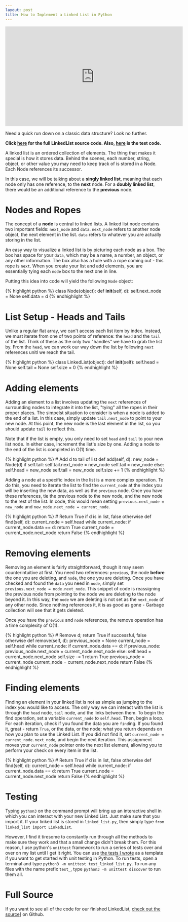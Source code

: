 ```yaml
---
layout: post
title: How to Implement a Linked List in Python
---
```


<iframe width="560" height="315" src="https://www.youtube.com/embed/KZVU2X4Dw8w" frameborder="0" allowfullscreen></iframe>

Need a quick run down on a classic data structure? Look no further.

**Click [here][list-src] for the full LinkedList source code. Also, [here][list-test] is the test code.**

A linked list is an ordered collection of elements. The thing that makes it special is how it stores data. Behind the scenes, each number, string, object, or other value you may need to keep track of is stored in a Node. Each Node references its successor.

In this case, we will be talking about a **singly linked list**, meaning that each node only has one reference, to the **next** node. For a __doubly linked list__, there would be an additional reference to the **previous** node.

# Nodes and Ropes

The concept of a **node** is central to linked lists. A linked list node contains two important fields: `next_node` and `data`. `next_node` refers to another node object, the next element in the list. `data` refers to whatever you are actually storing in the list.

An easy way to visualize a linked list is by picturing each node as a box. The box has space for your `data`, which may be a name, a number, an object, or any other information. The box also has a hole with a rope coming out - this rope is `next`. When you create your list and add elements, you are essentially tying each `node` box to the next one in line.

Putting this idea into code will yield the following `Node` object:

{% highlight python %}
class Node(object):
	def __init__(self, d):
		self.next_node = None
		self.data = d
{% endhighlight %}

# List Setup - Heads and Tails

Unlike a regular flat array, we can't access each list item by index. Instead, we must iterate from one of two points of reference: the `head` and the `tail` of the list. Think of these as the only two "handles" we have to grab the list by. From the `head`, we can work our way down the list by following `next` references unitl we reach the tail.

{% highlight python %}
class LinkedList(object):
	def __init__(self):
		self.head = None
		self.tail = None
		self.size = 0
{% endhighlight %}

# Adding elements

Adding an element to a list involves updating the `next` references of surrounding nodes to integrate it into the list, "tying" all the ropes in their proper places. The simpelst situation to consider is when a node is added to the end of a list. In this case, simply update `tail.next_node` to point to your new node. At this point, the new node is the last element in the list, so you should update `tail` to reflect this.

Note that if the list is empty, you only need to set `head` and `tail` to your new list node. In either case, increment the list's size by one. Adding a node to the end of the list is completed in O(1) time.

{% highlight python %}
	# Add d to tail of list
	def add(self, d):
		new_node = Node(d)
		if self.tail:
			self.tail.next_node = new_node
			self.tail = new_node
		else:
			self.head = new_node
			self.tail = new_node
		self.size += 1
{% endhighlight %}

Adding a node at a specific index in the list is a more complex operation. To do this, you need to iterate the list to find the `current_node` at the index you will be inserting the new data, as well as the `previous` node. Once you have these references, tie the previous node to the new node, and the new node to the rest of the list. In code, this would mean setting `previous.next_node = new_node` and `new_node.next_node = current_node`.

{% highlight python %}
	# Return True if d is in list, false otherwise
	def find(self, d):
		current_node = self.head
		while current_node:
			if current_node.data == d:
				return True
			current_node = current_node.next_node
		return False
{% endhighlight %}

# Removing elements

Removing an element is fairly straightforward, though it may seem counterintuitive at first. You need two references: `previous`, the node __before__ the one you are deleting, and `node`, the one you are deleting. Once you have checked and found the `data` you need in `node`, simply set `previous.next_node = node.next_node`. This snippet of code is reassigning the previous node from pointing to the node we are deleting to the node beyond it. In this way, the `node` we are deleting is not set as the `next_node` of any other node. Since nothing references it, it is as good as gone - Garbage collection will see that it gets deleted.

Once you have the `previous` and `node` references, the remove operation has a time complexity of O(1).

{% highlight python %}
	# Remove d; return True if successful, false otherwise
	def remove(self, d):
		previous_node = None
		current_node = self.head
		while current_node:
			if current_node.data == d:
				if previous_node:
					previous_node.next_node = current_node.next_node
				else:
					self.head = current_node.next_node
				self.size -= 1
				return True
			previous_node = current_node
			current_node = current_node.next_node
		return False
{% endhighlight %}

# Finding elements

Finding an element in your linked list is not as simple as jumping to the index you would like to access. The only way we can interact with the list is through the `head` node, `tail` node, and the links between them. To begin the find operation, set a variable `current_node` to `self.head`. Then, begin a loop. For each iteration, check if you found the data you are `find`ing. If you found it, great - return `True`, or the data, or the node; what you return depends on how you plan to use the Linked List. If you did not find it, set `current_node = current_node.next_node`, and begin the next iteration. This assignment moves your `current_node` pointer onto the next list element, allowing you to perform your check on every item in the list.

{% highlight python %}
	# Return True if d is in list, false otherwise
	def find(self, d):
		current_node = self.head
		while current_node:
			if current_node.data == d:
				return True
			current_node = current_node.next_node
		return False
{% endhighlight %}

# Testing

Typing `python3` on the command prompt will bring up an interactive shell in which you can interact with your new Linked List. Just make sure that you import it. If your linked list is stored in `linked_list.py`, then simply type `from linked_list import LinkedList`.

However, I find it tiresome to constantly run through all the methods to make sure they work and that a small change didn't break them. For this reason, I use python's `unittest` framework to run a series of tests over and over on my list until I get it right. You can use [the tests I wrote][list-test] as a template if you want to get started with unit testing in Python. To run tests, open a terminal and type `python3 -m unittest test_linked_list.py`. To run any files with the name prefix `test_`, type `python3 -m unittest discover` to run them all.

# Full Source

If you want to see all of the code for our finished LinkedList, [check out the source][list-src]] on Github.

[list-src]: https://github.com/stephengrice/youtube/blob/master/LinkedList/linked_list.py
[list-test]: https://github.com/stephengrice/youtube/blob/master/LinkedList/test_linked_list.py